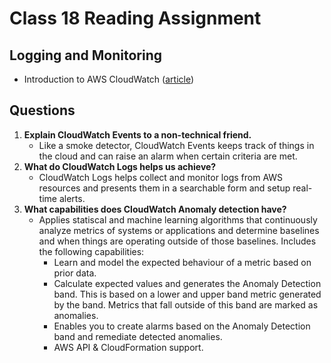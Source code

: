 # Class 18 Reading Assignment

## Logging and Monitoring 
- Introduction to AWS CloudWatch ([article](https://www.citrusconsulting.com/introduction-to-aws-cloudwatch/))

## Questions

1. **Explain CloudWatch Events to a non-technical friend.**
    - Like a smoke detector, CloudWatch Events keeps track of things in the cloud and can raise an alarm when certain criteria are met. 
2. **What do CloudWatch Logs helps us achieve?**
    - CloudWatch Logs helps collect and monitor logs from AWS resources and presents them in a searchable form and setup real-time alerts.
3. **What capabilities does CloudWatch Anomaly detection have?**
    - Applies statiscal and machine learning algorithms that continuously analyze metrics of systems or applications and determine baselines and when things are operating outside of those baselines. Includes the following capabilities:
      - Learn and model the expected behaviour of a metric based on prior data.
      - Calculate expected values and generates the Anomaly Detection band. This is based on a lower and upper band metric generated by the band. Metrics that fall outside of this band are marked as anomalies.
      - Enables you to create alarms based on the Anomaly Detection band and remediate detected anomalies.
      - AWS API & CloudFormation support.